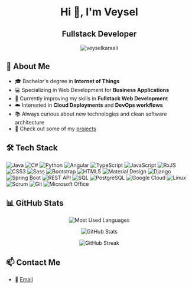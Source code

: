 <h1 align="center">Hi 👋, I'm Veysel</h1>
<h2 align="center">Fullstack Developer</h2>

<p align="center">
  <img src="https://komarev.com/ghpvc/?username=veyselkaraali&label=Profile%20views&color=0e75b6&style=flat" alt="veyselkaraali" />
</p>

## 🚀 About Me

- 🎓 Bachelor's degree in **Internet of Things**
- 💻 Specializing in Web Development for **Business Applications**
- 🌱 Currently improving my skills in **Fullstack Web Development**
- ☁️ Interested in **Cloud Deployments** and **DevOps workflows**
- 📚 Always curious about new technologies and clean software architecture
- 🔗 Check out some of my [projects](https://veysel-karaali.com/#projects)

## 🛠️ Tech Stack

![Java](https://img.shields.io/badge/Java-ED8B00?style=for-the-badge&logo=java&logoColor=white)
![C#](https://img.shields.io/badge/C%23-239120?style=for-the-badge&logo=c-sharp&logoColor=white)
![Python](https://img.shields.io/badge/Python-3776AB?style=for-the-badge&logo=python&logoColor=white)
![Angular](https://img.shields.io/badge/Angular-DD0031?style=for-the-badge&logo=angular&logoColor=white)
![TypeScript](https://img.shields.io/badge/TypeScript-3178C6?style=for-the-badge&logo=typescript&logoColor=white)
![JavaScript](https://img.shields.io/badge/JavaScript-F7DF1E?style=for-the-badge&logo=javascript&logoColor=black)
![RxJS](https://img.shields.io/badge/RxJS-B7178C?style=for-the-badge&logo=reactivex&logoColor=white)
![CSS3](https://img.shields.io/badge/CSS3-1572B6?style=for-the-badge&logo=css3&logoColor=white)
![Sass](https://img.shields.io/badge/Sass-CC6699?style=for-the-badge&logo=sass&logoColor=white)
![Bootstrap](https://img.shields.io/badge/Bootstrap-7952B3?style=for-the-badge&logo=bootstrap&logoColor=white)
![HTML5](https://img.shields.io/badge/HTML5-E34F26?style=for-the-badge&logo=html5&logoColor=white)
![Material Design](https://img.shields.io/badge/Material_Design-757575?style=for-the-badge&logo=materialdesign&logoColor=white)
![Django](https://img.shields.io/badge/Django-092E20?style=for-the-badge&logo=django&logoColor=white)
![Spring Boot](https://img.shields.io/badge/Spring_Boot-6DB33F?style=for-the-badge&logo=spring-boot&logoColor=white)
![REST API](https://img.shields.io/badge/REST%20API-FF6F00?style=for-the-badge&logo=api&logoColor=white)
![SQL](https://img.shields.io/badge/SQL-4479A1?style=for-the-badge&logo=&logoColor=white)
![PostgreSQL](https://img.shields.io/badge/PostgreSQL-336791?style=for-the-badge&logo=postgresql&logoColor=white)
![Google Cloud](https://img.shields.io/badge/Google%20Cloud-4285F4?style=for-the-badge&logo=google-cloud&logoColor=white)
![Linux](https://img.shields.io/badge/Linux-FCC624?style=for-the-badge&logo=linux&logoColor=black)
![Scrum](https://img.shields.io/badge/Scrum-000000?style=for-the-badge&logo=scrumalliance&logoColor=white)
![Git](https://img.shields.io/badge/Git-F05032?style=for-the-badge&logo=git&logoColor=white)
![Microsoft Office](https://img.shields.io/badge/Microsoft_Office-D83B01?style=for-the-badge&logo=microsoftoffice&logoColor=white)

## 📊 GitHub Stats

<p align="center">
  <img src="https://github-readme-stats.vercel.app/api/top-langs/?username=veyselkaraali&layout=compact&theme=dark&locale=en" alt="Most Used Languages" />
</p>

<p align="center">
  <img src="https://github-readme-stats.vercel.app/api?username=veyselkaraali&show_icons=true&theme=dark&locale=en" alt="GitHub Stats" />
</p>

<p align="center">
  <img src="https://github-readme-streak-stats.herokuapp.com/?user=veyselkaraali&theme=dark&locale=en" alt="GitHub Streak" />
</p>

## 📫 Contact Me

- 📧 [Email](mailto:mail@veysel-karaali.com)
<!-- - 💼 [LinkedIn](https://www.linkedin.com/in/veysel-karaali-9a980934a/) -->
